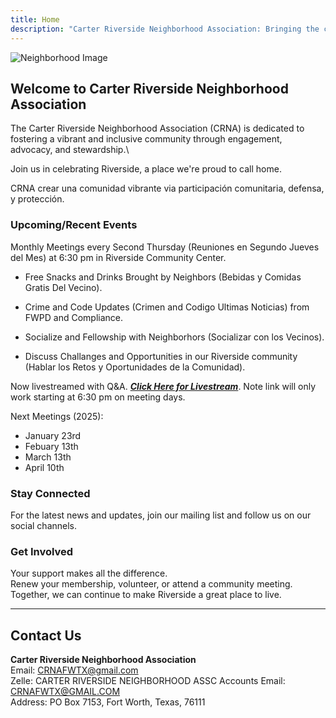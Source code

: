 ```yaml
---
title: Home
description: "Carter Riverside Neighborhood Association: Bringing the community together since 1995."
---
```


![Neighborhood Image](/img/CRNAcover.jpg)

## Welcome to Carter Riverside Neighborhood Association

The Carter Riverside Neighborhood Association (CRNA) is dedicated to fostering a vibrant and inclusive community through engagement, advocacy, and stewardship.\

Join us in celebrating Riverside, a place we're proud to call home.

CRNA crear una comunidad vibrante via participación comunitaria, defensa, y protección.

### Upcoming/Recent Events

Monthly Meetings every Second Thursday (Reuniones en Segundo Jueves del Mes) at 6:30 pm in Riverside Community Center.

* Free Snacks and Drinks Brought by Neighbors (Bebidas y Comidas Gratis Del Vecino).

* Crime and Code Updates (Crimen and Codigo Ultimas Noticias) from FWPD and Compliance.

* Socialize and Fellowship with Neighborhors (Socializar con los Vecinos).

* Discuss Challanges and Opportunities in our Riverside community (Hablar los Retos y Oportunidades de la Comunidad). 

Now livestreamed with Q&A. 
[**_Click Here for Livestream_**](https://www.youtube.com/channel/UCZkZ3uUh-VSFKnwE38EE3pw/live). Note link will only work starting at 6:30 pm on meeting days.

Next Meetings (2025):
* January 23rd
* Febuary 13th
* March 13th
* April 10th

### Stay Connected

For the latest news and updates, join our mailing list and follow us on our social channels.

### Get Involved

Your support makes all the difference.\
 Renew your membership, volunteer, or attend a community meeting.\
Together, we can continue to make Riverside a great place to live.

---

## Contact Us

**Carter Riverside Neighborhood Association**  
Email: [CRNAFWTX@gmail.com](mailto:CRNAFWTX@gmail.com)  \
Zelle: CARTER RIVERSIDE NEIGHBORHOOD ASSC Accounts Email: CRNAFWTX@GMAIL.COM \
Address: PO Box 7153, Fort Worth, Texas, 76111
